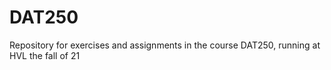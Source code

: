 # DAT250
Repository for exercises and assignments in the course DAT250, running at HVL the fall of 21
